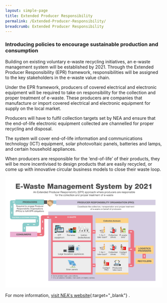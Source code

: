 ```yaml
---
layout: simple-page
title: Extended Producer Responsibility 
permalink: /Extended-Producer-Responsibility/
breadcrumb: Extended Producer Responsibility 
---
```


### Introducing policies to encourage sustainable production and consumption

Building on existing voluntary e-waste recycling initiatives, an e-waste management system will be established by 2021. Through the Extended Producer Responsibility (EPR) framework, responsibilities will be assigned to the key stakeholders in the e-waste value chain. 

Under the EPR framework, producers of covered electrical and electronic equipment will be required to take on responsibility for the collection and proper treatment of e-waste. These producers are companies that manufacture or import covered electrical and electronic equipment for supply on the local market. 

Producers will have to fulfil collection targets set by NEA and ensure that the end-of-life electronic equipment collected are channelled for proper recycling and disposal. 

The system will cover end-of-life information and communications technology (ICT) equipment, solar photovoltaic panels, batteries and lamps, and certain household appliances. 

When producers are responsible for the ‘end-of-life’ of their products, they will be more incentivised to design products that are easily recycled, or come up with innovative circular business models to close their waste loop.

![E-waste Management System](/images/e-waste-management.jpg)

For more information, [visit NEA's website](https://www.nea.gov.sg/media/news/news/index/nea-to-implement-e-waste-management-system-for-singapore-by-2021){:target="_blank"} . 


